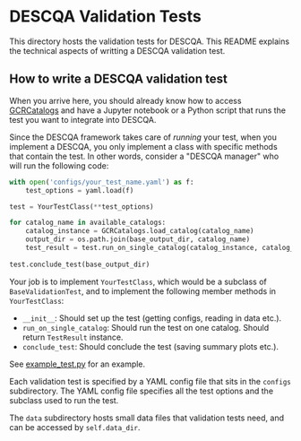 # DESCQA Validation Tests

This directory hosts the validation tests for DESCQA. This README explains the technical aspects of writting a DESCQA validation test. 

## How to write a DESCQA validation test

When you arrive here, you should already know how to access [GCRCatalogs](https://github.com/LSSTDESC/gcr-catalogs) and have a Jupyter notebook or a Python script that runs the test you want to integrate into DESCQA. 

Since the DESCQA framework takes care of *running* your test, when you implement a DESCQA, you only implement a class with specific methods that contain the test. In other words, consider a "DESCQA manager" who will run the following code:

```python
with open('configs/your_test_name.yaml') as f:
    test_options = yaml.load(f)

test = YourTestClass(**test_options)

for catalog_name in available_catalogs:
    catalog_instance = GCRCatalogs.load_catalog(catalog_name)
    output_dir = os.path.join(base_output_dir, catalog_name)
    test_result = test.run_on_single_catalog(catalog_instance, catalog_name, output_dir)
    
test.conclude_test(base_output_dir)
```

Your job is to implement `YourTestClass`, which would be a subclass of `BaseValidationTest`, and to implement the following member methods in `YourTestClass`:

- `__init__`: Should set up the test (getting configs, reading in data etc.). 
- `run_on_single_catalog`: Should run the test on one catalog. Should return `TestResult` instance. 
- `conclude_test`: Should conclude the test (saving summary plots etc.). 

See [example_test.py](example_test.py) for an example.


Each validation test is specified by a YAML config file that sits in the `configs` subdirectory. The YAML config file specifies all the test options and the subclass used to run the test. 

The `data` subdirectory hosts small data files that validation tests need, and can be accessed by `self.data_dir`.

